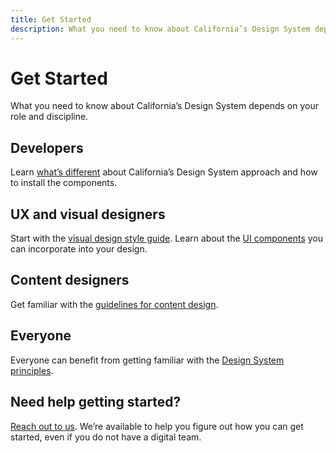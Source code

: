 ```yaml
---
title: Get Started
description: What you need to know about California’s Design System depends on your role and discipline. 
---
```


# Get Started


What you need to know about California’s Design System depends on your role and discipline. 

## Developers

Learn [what’s different](/technical-approach/) about California’s Design System approach and how to install the components.

## UX and visual designers

Start with the [visual design style guide](/style/design/). Learn about the [UI components](/components/) you can incorporate into your design.

## Content designers

Get familiar with the [guidelines for content design](/style/content/). 

## Everyone

Everyone can benefit from getting familiar with the [Design System principles](/principles/). 

## Need help getting started?

[Reach out to us](/support/). We’re available to help you figure out how you can get started, even if you do not have a digital team.
